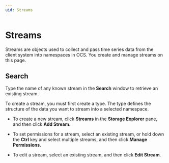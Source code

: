 ```yaml
---
uid: Streams
---
```


# Streams

Streams are objects used to collect and pass time series data from the client system into namespaces in OCS. You create and manage streams on this page.

## Search

Type the name of any known stream in the **Search** window to retrieve an existing stream.

To create a stream, you must first create a type. The type defines the structure of the data you want to stream into a selected namespace.

* To create a new stream, click **Streams** in the **Storage Explorer** pane, and then click **Add Stream**.

* To set permissions for a stream, select an existing stream, or hold down the **Ctrl** key and select multiple streams, and then click **Manage Permissions**.

* To edit a stream, select an existing stream, and then click **Edit Stream**.

